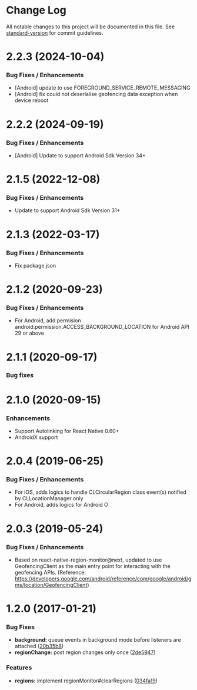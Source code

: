 # Change Log

All notable changes to this project will be documented in this file. See [standard-version](https://github.com/conventional-changelog/standard-version) for commit guidelines.

<a name="2.2.3"></a>
# 2.2.3 (2024-10-04)

### Bug Fixes / Enhancements
* [Android] update to use FOREGROUND_SERVICE_REMOTE_MESSAGING
* [Android] fix could not deserialise geofencing data exception when device reboot

<a name="2.2.2"></a>
# 2.2.2 (2024-09-19)

### Bug Fixes / Enhancements
* [Android] Update to support Android Sdk Version 34+

<a name="2.1.5"></a>
# 2.1.5 (2022-12-08)

### Bug Fixes / Enhancements
* Update to support Android Sdk Version 31+

<a name="2.1.2"></a>
# 2.1.3 (2022-03-17)

### Bug Fixes / Enhancements
* Fix package.json

<a name="2.1.2"></a>
# 2.1.2 (2020-09-23)

### Bug Fixes / Enhancements
* For Android, add permision android.permission.ACCESS_BACKGROUND_LOCATION for Android API 29 or above

<a name="2.1.1"></a>
# 2.1.1 (2020-09-17)

### Bug fixes

<a name="2.1.0"></a>
# 2.1.0 (2020-09-15)

### Enhancements
* Support Autolinking for React Native 0.60+
* AndroidX support

<a name="2.0.4"></a>
# 2.0.4 (2019-06-25)

### Bug Fixes / Enhancements
* For iOS, adds logics to handle CLCircularRegion class event(s) notified by CLLocationManager only
* For Android, adds logics for Android O


<a name="2.0.3"></a>
# 2.0.3 (2019-05-24)

### Bug Fixes / Enhancements
* Based on react-native-region-monitor@next, updated to use GeofencingClient as the main entry point for interacting with the geofencing APIs. (Reference: https://developers.google.com/android/reference/com/google/android/gms/location/GeofencingClient)

<a name="1.2.0"></a>
# 1.2.0 (2017-01-21)

### Bug Fixes
* **background:** queue events in background mode before listeners are attached ([20b35b8](https://github.com/martijndeh/react-native-region-monitor/commit/20b35b8))
* **regionChange:** post region changes only once ([2de5947](https://github.com/martijndeh/react-native-region-monitor/commit/2de5947))


### Features

* **regions:** implement regionMonitor#clearRegions ([034fa19](https://github.com/martijndeh/react-native-region-monitor/commit/034fa19))
